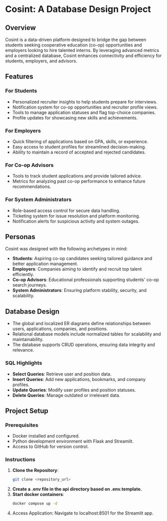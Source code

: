 # Cosint: A Database Design Project

## Overview
Cosint is a data-driven platform designed to bridge the gap between students seeking cooperative education (co-op) opportunities and employers looking to hire talented interns. By leveraging advanced metrics and a centralized database, Cosint enhances connectivity and efficiency for students, employers, and advisors.

## Features
### For Students
- Personalized recruiter insights to help students prepare for interviews.
- Notification system for co-op opportunities and recruiter profile views.
- Tools to manage application statuses and flag top-choice companies.
- Profile updates for showcasing new skills and achievements.

### For Employers
- Quick filtering of applications based on GPA, skills, or experience.
- Easy access to student profiles for streamlined decision-making.
- Ability to maintain a record of accepted and rejected candidates.

### For Co-op Advisors
- Tools to track student applications and provide tailored advice.
- Metrics for analyzing past co-op performance to enhance future recommendations.

### For System Administrators
- Role-based access control for secure data handling.
- Ticketing system for issue resolution and platform monitoring.
- Notification alerts for suspicious activity and system outages.

## Personas
Cosint was designed with the following archetypes in mind:
- **Students**: Aspiring co-op candidates seeking tailored guidance and better application management.
- **Employers**: Companies aiming to identify and recruit top talent efficiently.
- **Co-op Advisors**: Educational professionals supporting students' co-op search journeys.
- **System Administrators**: Ensuring platform stability, security, and scalability.

## Database Design
- The global and localized ER diagrams define relationships between users, applications, companies, and positions.
- Relational database models include normalized tables for scalability and maintainability.
- The database supports CRUD operations, ensuring data integrity and relevance.

### SQL Highlights
- **Select Queries**: Retrieve user and position data.
- **Insert Queries**: Add new applications, bookmarks, and company profiles.
- **Update Queries**: Modify user profiles and position statuses.
- **Delete Queries**: Manage outdated or irrelevant data.

## Project Setup
### Prerequisites
- Docker installed and configured.
- Python development environment with Flask and Streamlit.
- Access to GitHub for version control.

### Instructions
1. **Clone the Repository**:
   ```bash  
   git clone <repository_url>
2. **Create a .env file in the api directory based on .env.template.**
3. **Start docker containers**:
   ```bash
   docker compose up -d
5. Access Application: Navigate to localhost:8501 for the Streamlit app. 
